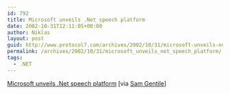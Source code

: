 ```yaml
---
id: 792
title: Microsoft unveils .Net speech platform
date: 2002-10-31T12:11:05+00:00
author: Niklas
layout: post
guid: http://www.protocol7.com/archives/2002/10/31/microsoft-unveils-net-speech-platform/
permalink: /archives/2002/10/31/microsoft_unveils_net_speech_platform/
tags:
  - .NET
---
```

<div class='microid-92d66747fc1a26c374bc04afec1d244cf8521cd7'>
  <p>
    <a href="http://www.infoworld.com/articles/hn/xml/02/10/30/021030hnspeech.xml?s=rss&t=news&slot=6">Microsoft unveils .Net speech platform</a> [via <a href="http://radio.weblogs.com/0105852">Sam Gentile</a>]
  </p>
</div>
